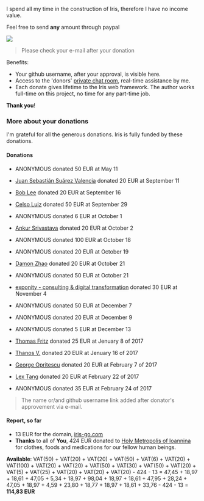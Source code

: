 
I spend all my time in the construction of Iris, therefore I have no income value.

Feel free to send **any** amount through paypal

[![](https://www.paypalobjects.com/en_US/i/btn/btn_donateCC_LG.gif)](https://www.paypal.com/cgi-bin/webscr?cmd=_donations&business=kataras2006%40hotmail%2ecom&lc=GR&item_name=Iris%20web%20framework&item_number=iriswebframeworkdonationid2016&currency_code=EUR&bn=PP%2dDonationsBF%3abtn_donateCC_LG%2egif%3aNonHosted)

> Please check your e-mail after your donation

Benefits:

- Your github username, after your approval, is visible here.
- Access to the 'donors' [private chat room](https://kataras.rocket.chat/group/donors), real-time assistance by me.
- Each donate gives lifetime to the Iris web framework. The author works full-time on this project, no time for any part-time job.

**Thank you**!

### More about your donations


I'm  grateful for all the generous donations. Iris is fully funded by these donations.

#### Donations

- ANONYMOUS donated 50 EUR at May 11

- [Juan Sebastián Suárez Valencia](https://github.com/Juanses) donated 20 EUR at September 11

- [Bob Lee](https://github.com/li3p) donated 20 EUR at September 16

- [Celso Luiz](https://github.com/celsosz) donated 50 EUR at September 29

- ANONYMOUS donated 6 EUR at October 1

- [Ankur Srivastava](https://github.com/ansrivas) donated 20 EUR at October 2

- ANONYMOUS donated 100 EUR at October 18

- ANONYMOUS donated 20 EUR at October 19

- [Damon Zhao](https://github.com/se77en) donated 20 EUR at October 21

- ANONYMOUS donated 50 EUR at October 21

- [exponity - consulting & digital transformation](https://github.com/exponity) donated 30 EUR at November 4

- ANONYMOUS donated 50 EUR at December 7

- ANONYMOUS donated 20 EUR at December 9

- ANONYMOUS donated 5 EUR at December 13

- [Thomas Fritz](https://github.com/thomasfr) donated 25 EUR at Jenuary 8 of 2017

- [Thanos V.](http://mykonosbiennale.com/) donated 20 EUR at Jenuary 16 of 2017

- [George Opritescu](https://github.com/International) donated 20 EUR at February 7 of 2017

- [Lex Tang](https://github.com/lexrus) donated 20 EUR at February 22 of 2017

- ANONYMOUS donated 35 EUR at February 24 of 2017



> The name or/and github username link added after donator's approvement via e-mail.

#### Report, so far

- 13 EUR for the domain, [iris-go.com](https://iris-go.com)
- **Thanks** to all of **You**, 424 EUR donated to [Holy Metropolis of Ioannina](http://www.imioanninon.gr/main/) for clothes, foods and medications for our fellow human beings.


**Available**: VAT(50) + VAT(20) + VAT(20) + VAT(50) + VAT(6) + VAT(20) + VAT(100) + VAT(20) + VAT(20) + VAT(50) + VAT(30) + VAT(50) + VAT(20) + VAT(5) + VAT(25) + VAT(20) + VAT(20) + VAT(20) - 424 - 13  = 47,45 + 18,97 + 18,61 + 47,05 + 5,34 + 18,97 + 98,04 + 18,97 + 18,61 + 47,95 + 28,24 + 47,05 + 18,97 + 4,59 + 23,80 + 18,77 + 18,97 + 18,61 + 33,76 - 424 - 13 = **114,83 EUR**
